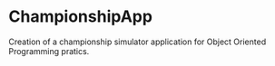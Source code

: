 # ChampionshipApp

Creation of a championship simulator application for Object Oriented Programming pratics.

